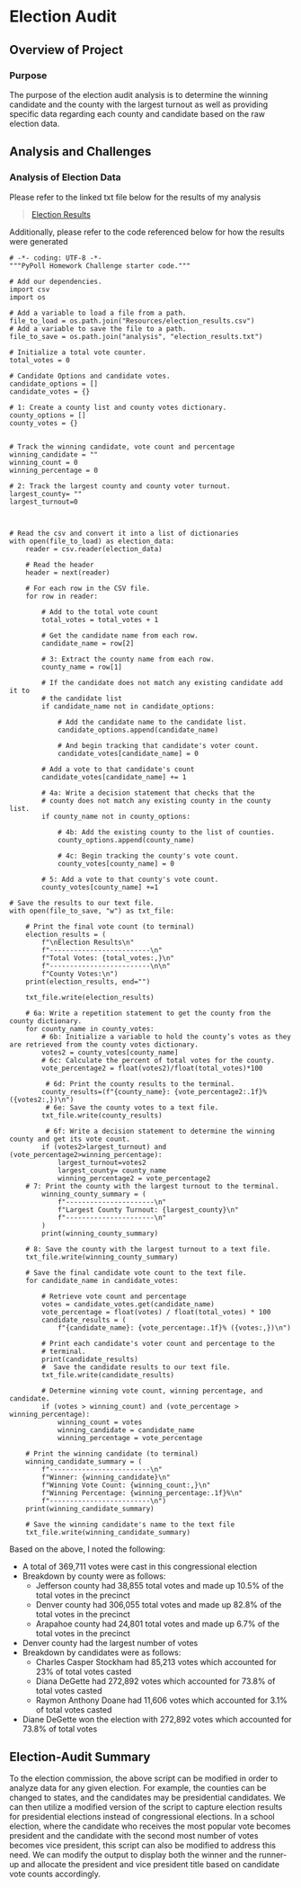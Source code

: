 # Election Audit

## Overview of Project

### Purpose
The purpose of the election audit analysis is to determine the winning candidate and the county with the largest turnout as well as providing specific data regarding each county and candidate based on the raw election data. 

## Analysis and Challenges

### Analysis of Election Data
Please refer to the linked txt file below for the results of my analysis
>[Election Results](analysis/election_results.txt)

Additionally, please refer to the code referenced below for how the results were generated 
```
# -*- coding: UTF-8 -*-
"""PyPoll Homework Challenge starter code."""

# Add our dependencies.
import csv
import os

# Add a variable to load a file from a path.
file_to_load = os.path.join("Resources/election_results.csv")
# Add a variable to save the file to a path.
file_to_save = os.path.join("analysis", "election_results.txt")

# Initialize a total vote counter.
total_votes = 0

# Candidate Options and candidate votes.
candidate_options = []
candidate_votes = {}

# 1: Create a county list and county votes dictionary.
county_options = []
county_votes = {}


# Track the winning candidate, vote count and percentage
winning_candidate = ""
winning_count = 0
winning_percentage = 0

# 2: Track the largest county and county voter turnout.
largest_county= ""
largest_turnout=0



# Read the csv and convert it into a list of dictionaries
with open(file_to_load) as election_data:
    reader = csv.reader(election_data)

    # Read the header
    header = next(reader)

    # For each row in the CSV file.
    for row in reader:

        # Add to the total vote count
        total_votes = total_votes + 1

        # Get the candidate name from each row.
        candidate_name = row[2]

        # 3: Extract the county name from each row.
        county_name = row[1]

        # If the candidate does not match any existing candidate add it to
        # the candidate list
        if candidate_name not in candidate_options:

            # Add the candidate name to the candidate list.
            candidate_options.append(candidate_name)

            # And begin tracking that candidate's voter count.
            candidate_votes[candidate_name] = 0

        # Add a vote to that candidate's count
        candidate_votes[candidate_name] += 1

        # 4a: Write a decision statement that checks that the
        # county does not match any existing county in the county list.
        if county_name not in county_options:

            # 4b: Add the existing county to the list of counties.
            county_options.append(county_name)

            # 4c: Begin tracking the county's vote count.
            county_votes[county_name] = 0

        # 5: Add a vote to that county's vote count.
        county_votes[county_name] +=1

# Save the results to our text file.
with open(file_to_save, "w") as txt_file:

    # Print the final vote count (to terminal)
    election_results = (
        f"\nElection Results\n"
        f"-------------------------\n"
        f"Total Votes: {total_votes:,}\n"
        f"-------------------------\n\n"
        f"County Votes:\n")
    print(election_results, end="")

    txt_file.write(election_results)

    # 6a: Write a repetition statement to get the county from the county dictionary.
    for county_name in county_votes:
        # 6b: Initialize a variable to hold the county’s votes as they are retrieved from the county votes dictionary.
        votes2 = county_votes[county_name]
        # 6c: Calculate the percent of total votes for the county.
        vote_percentage2 = float(votes2)/float(total_votes)*100

         # 6d: Print the county results to the terminal.
        county_results=(f"{county_name}: {vote_percentage2:.1f}% ({votes2:,})\n")
         # 6e: Save the county votes to a text file.
        txt_file.write(county_results)

         # 6f: Write a decision statement to determine the winning county and get its vote count.
        if (votes2>largest_turnout) and (vote_percentage2>winning_percentage):
            largest_turnout=votes2
            largest_county= county_name
            winning_percentage2 = vote_percentage2
    # 7: Print the county with the largest turnout to the terminal.
        winning_county_summary = (
            f"----------------------\n"
            f"Largest County Turnout: {largest_county}\n"
            f"----------------------\n"
        )
        print(winning_county_summary)

    # 8: Save the county with the largest turnout to a text file.
    txt_file.write(winning_county_summary)

    # Save the final candidate vote count to the text file.
    for candidate_name in candidate_votes:

        # Retrieve vote count and percentage
        votes = candidate_votes.get(candidate_name)
        vote_percentage = float(votes) / float(total_votes) * 100
        candidate_results = (
            f"{candidate_name}: {vote_percentage:.1f}% ({votes:,})\n")

        # Print each candidate's voter count and percentage to the
        # terminal.
        print(candidate_results)
        #  Save the candidate results to our text file.
        txt_file.write(candidate_results)

        # Determine winning vote count, winning percentage, and candidate.
        if (votes > winning_count) and (vote_percentage > winning_percentage):
            winning_count = votes
            winning_candidate = candidate_name
            winning_percentage = vote_percentage

    # Print the winning candidate (to terminal)
    winning_candidate_summary = (
        f"-------------------------\n"
        f"Winner: {winning_candidate}\n"
        f"Winning Vote Count: {winning_count:,}\n"
        f"Winning Percentage: {winning_percentage:.1f}%\n"
        f"-------------------------\n")
    print(winning_candidate_summary)

    # Save the winning candidate's name to the text file
    txt_file.write(winning_candidate_summary)

``` 
Based on the above, I noted the following:
  * A total of 369,711 votes were cast in this congressional election 
  * Breakdown by county were as follows:
    - Jefferson county had 38,855 total votes and made up 10.5% of the total votes in the precinct
    - Denver county had 306,055 total votes and made up 82.8% of the total votes in the precinct
    - Arapahoe county had 24,801 total votes and made up 6.7% of the total votes in the precinct
  * Denver county had the largest number of votes
  * Breakdown by candidates were as follows: 
    - Charles Casper Stockham had 85,213 votes which accounted for 23% of total votes casted
    - Diana DeGette had 272,892 votes which accounted for 73.8% of total votes casted
    - Raymon Anthony Doane had 11,606 votes which accounted for 3.1% of total votes casted
  * Diane DeGette won the election with 272,892 votes which accounted for 73.8% of total votes

## Election-Audit Summary

To the election commission, the above script can be modified in order to analyze data for any given election. For example, the counties can be changed to states, and the candidates may be presidential candidates. We can then utilize a modified version of the script to capture election results for presidential elections instead of congressional elections. In a school election, where the candidate who receives the most popular vote becomes president and the candidate with the second most number of votes becomes vice president, this script can also be modified to address this need. We can modify the output to display both the winner and the runner-up and allocate the president and vice president title based on candidate vote counts accordingly. 
